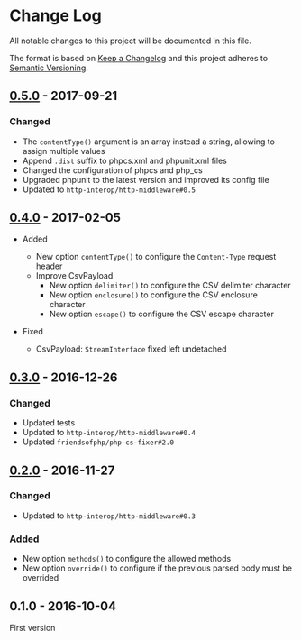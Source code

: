 # Change Log
All notable changes to this project will be documented in this file.

The format is based on [Keep a Changelog](http://keepachangelog.com/)
and this project adheres to [Semantic Versioning](http://semver.org/).

## [0.5.0] - 2017-09-21

### Changed

* The `contentType()` argument is an array instead a string, allowing to assign multiple values
* Append `.dist` suffix to phpcs.xml and phpunit.xml files
* Changed the configuration of phpcs and php_cs
* Upgraded phpunit to the latest version and improved its config file
* Updated to `http-interop/http-middleware#0.5`

## [0.4.0] - 2017-02-05

* Added
  * New option `contentType()` to configure the `Content-Type` request header
  * Improve CsvPayload
    - New option `delimiter()` to configure the CSV delimiter character
    - New option `enclosure()` to configure the CSV enclosure character
    - New option `escape()` to configure the CSV escape character

* Fixed
  * CsvPayload: `StreamInterface` fixed left undetached

## [0.3.0] - 2016-12-26

### Changed

* Updated tests
* Updated to `http-interop/http-middleware#0.4`
* Updated `friendsofphp/php-cs-fixer#2.0`

## [0.2.0] - 2016-11-27

### Changed

* Updated to `http-interop/http-middleware#0.3`

### Added

* New option `methods()` to configure the allowed methods
* New option `override()` to configure if the previous parsed body must be overrided

## 0.1.0 - 2016-10-04

First version

[0.5.0]: https://github.com/middlewares/payload/compare/v0.4.0...v0.5.0
[0.4.0]: https://github.com/middlewares/payload/compare/v0.3.0...v0.4.0
[0.3.0]: https://github.com/middlewares/payload/compare/v0.2.0...v0.3.0
[0.2.0]: https://github.com/middlewares/payload/compare/v0.1.0...v0.2.0
